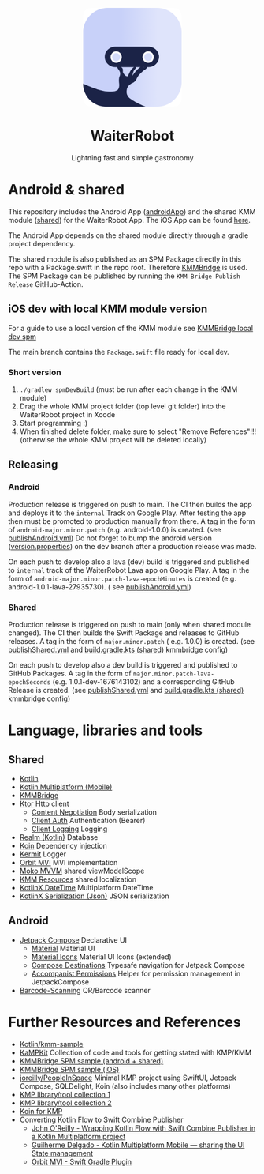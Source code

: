 <p align="center">
    <img src="documentation/wr-square-rounded.png" style="width:200px; border-radius: 15px;"/>
</p>
<h1 align="center">WaiterRobot</h1>
<p align="center">Lightning fast and simple gastronomy</p>

# Android & shared

This repository includes the Android App ([androidApp](./androidApp)) and the shared KMM
module ([shared](./shared)) for the WaiterRobot App. The iOS App can be
found [here](https://github.com/DatepollSystems/waiterrobot-mobile_iOS).

The Android App depends on the shared module directly through a gradle project dependency.

The shared module is also published as an SPM Package directly in this repo with a Package.swift in
the repo root. Therefore [KMMBridge](https://github.com/touchlab/KMMBridge) is used. The SPM Package
can be published by running the `KMM Bridge Publish Release` GitHub-Action.

## iOS dev with local KMM module version

For a guide to use a local version of the KMM module
see [KMMBridge local dev spm](https://touchlab.github.io/KMMBridge/spm/IOS_LOCAL_DEV_SPM)

The main branch contains the `Package.swift` file ready for local dev.

### Short version

1. `./gradlew spmDevBuild` (must be run after each change in the KMM module)
2. Drag the whole KMM project folder (top level git folder) into the WaiterRobot project in Xcode
3. Start programming :)
4. When finished delete folder, make sure to select "Remove References"!!! (otherwise the whole KMM
   project will be deleted locally)

## Releasing

### Android

Production release is triggered on push to main. The CI then builds the app and deploys it to
the `internal` Track on Google Play. After testing the app then must be promoted to production
manually from there. A tag in the form of `android-major.minor.patch` (e.g. android-1.0.0) is
created. (see [publishAndroid.yml](.github/workflows/publishAndroid.yml))
Do not forget to bump the android version ([version.properties](androidApp/version.properties)) on
the dev branch after a production release was made.

On each push to develop also a lava (dev) build is triggered and published to `internal` track of
the WaiterRobot Lava app on Google Play. A tag in the form
of `android-major.minor.patch-lava-epochMinutes` is created (e.g. android-1.0.1-lava-27935730). (
see [publishAndroid.yml](.github/workflows/publishAndroid.yml))

### Shared

Production release is triggered on push to main (only when shared module changed). The CI then
builds the Swift Package and releases to GitHub releases. A tag in the form of `major.minor.patch` (
e.g. 1.0.0) is created. (see [publishShared.yml](.github/workflows/publishShared.yml)
and [build.gradle.kts (shared)](shared/build.gradle.kts) kmmbridge config)

On each push to develop also a dev build is triggered and published to GitHub Packages. A tag in the
form of `major.minor.patch-lava-epochSeconds` (e.g. 1.0.1-dev-1676143102) and a corresponding GitHub
Release is created. (see [publishShared.yml](.github/workflows/publishAndroid.yml)
and [build.gradle.kts (shared)](shared/build.gradle.kts) kmmbridge config)

# Language, libraries and tools

## Shared

- [Kotlin](https://kotlinlang.org/)
- [Kotlin Multiplatform (Mobile)](https://kotlinlang.org/lp/mobile/)
- [KMMBridge](https://touchlab.github.io/KMMBridge/intro)
- [Ktor](https://ktor.io/) Http client
    - [Content Negotiation](https://ktor.io/docs/serialization-client.html) Body serialization
    - [Client Auth](https://ktor.io/docs/auth.html) Authentication (Bearer)
    - [Client Logging](https://ktor.io/docs/client-logging.html) Logging
- [Realm (Kotlin)](https://github.com/realm/realm-kotlin) Database
- [Koin](https://insert-koin.io/) Dependency injection
- [Kermit](https://github.com/touchlab/Kermit) Logger
- [Orbit MVI](https://orbit-mvi.org/) MVI implementation
- [Moko MVVM](https://github.com/icerockdev/moko-mvvm) shared viewModelScope
- [KMM Resources](https://github.com/jcraane/kmm-resources) shared localization
- [KotlinX DateTime](https://github.com/Kotlin/kotlinx-datetime) Multiplatform DateTime
- [KotlinX Serialization (Json)](https://github.com/Kotlin/kotlinx.serialization) JSON serialization

## Android

- [Jetpack Compose](https://developer.android.com/jetpack/compose) Declarative UI
    - [Material](https://developer.android.com/jetpack/androidx/releases/compose-material) Material
      UI
    - [Material Icons](https://developer.android.com/reference/kotlin/androidx/compose/material/icons/package-summary)
      Material UI Icons (extended)
    - [Compose Destinations](https://composedestinations.rafaelcosta.xyz/) Typesafe navigation for
      Jetpack Compose
    - [Accompanist Permissions](https://google.github.io/accompanist/permissions/) Helper for
      permission management in JetpackCompose
- [Barcode-Scanning](https://developers.google.com/ml-kit/vision/barcode-scanning/android)
  QR/Barcode scanner

# Further Resources and References

- [Kotlin/kmm-sample](https://github.com/Kotlin/kmm-sample)
- [KaMPKit](https://github.com/touchlab/KaMPKit) Collection of code and tools for getting stated
  with KMP/KMM
- [KMMBridge SPM sample (android + shared)](https://github.com/touchlab/KMMBridgeSampleKotlin)
- [KMMBridge SPM sample (iOS)](https://github.com/touchlab/KMMBridgeSampleSpm)
- [joreilly/PeopleInSpace](https://github.com/joreilly/PeopleInSpace) Minimal KMP project using
  SwiftUI, Jetpack Compose, SQLDelight, Koin (also includes many other platforms)
- [KMP library/tool collection 1](https://github.com/AAkira/Kotlin-Multiplatform-Libraries)
- [KMP library/tool collection 2](https://github.com/terrakok/kmm-awesome)
- [Koin for KMP](https://insert-koin.io/docs/reference/koin-mp/kmp)
- Converting Kotlin Flow to Swift Combine Publisher
    - [John O'Reilly - Wrapping Kotlin Flow with Swift Combine Publisher in a Kotlin Multiplatform project](https://johnoreilly.dev/posts/kotlinmultiplatform-swift-combine_publisher-flow)
    - [Guilherme Delgado - Kotlin Multiplatform Mobile — sharing the UI State management](https://proandroiddev.com/kotlin-multiplatform-mobile-sharing-the-ui-state-management-a67bd9a49882)
    - [Orbit MVI - Swift Gradle Plugin](https://github.com/orbit-mvi/orbit-swift-gradle-plugin/blob/main/src/main/resources/Publisher.swift.mustache)
